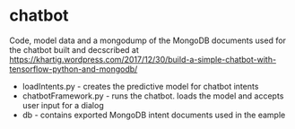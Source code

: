 # chatbot
Code, model data and a mongodump of the MongoDB documents used for the chatbot built and decscribed at https://khartig.wordpress.com/2017/12/30/build-a-simple-chatbot-with-tensorflow-python-and-mongodb/
<p>
<ul>
  <li>loadIntents.py - creates the predictive model for chatbot intents</li>
  <li>chatbotFramework.py - runs the chatbot. loads the model and accepts user input for a dialog</li>
  <li>db - contains exported MongoDB intent documents used in the eample</li>
</ul>
